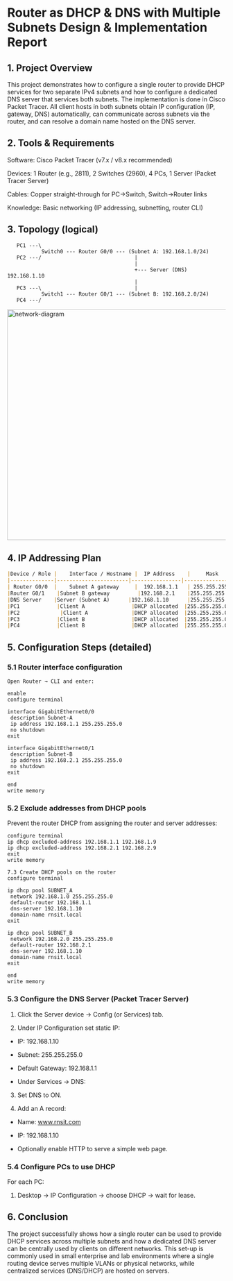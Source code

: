 # Router as DHCP & DNS with Multiple Subnets Design & Implementation Report

## 1. Project Overview

This project demonstrates how to configure a single router to provide DHCP services for two separate IPv4 subnets and how to configure a dedicated DNS server that services both subnets. The implementation is done in Cisco Packet Tracer. All client hosts in both subnets obtain IP configuration (IP, gateway, DNS) automatically, can communicate across subnets via the router, and can resolve a domain name hosted on the DNS server.


## 2. Tools & Requirements

Software: Cisco Packet Tracer (v7.x / v8.x recommended)

Devices: 1 Router (e.g., 2811), 2 Switches (2960), 4 PCs, 1 Server (Packet Tracer Server)

Cables: Copper straight-through for PC→Switch, Switch→Router links

Knowledge: Basic networking (IP addressing, subnetting, router CLI)

## 3. Topology (logical)
```
   PC1 ---\
           Switch0 --- Router G0/0 --- (Subnet A: 192.168.1.0/24)
   PC2 ---/                              |
                                         |
                                         +--- Server (DNS) 192.168.1.10
                                         |
   PC3 ---\                              |
           Switch1 --- Router G0/1 --- (Subnet B: 192.168.2.0/24)
   PC4 ---/
```

<img width="757" height="532" alt="network-diagram" src="https://github.com/user-attachments/assets/8a83e207-2830-465c-ad7a-f9aefb125f4e" />


## 4. IP Addressing Plan
```md
|Device / Role |	Interface / Hostname |	IP Address	  |     Mask      |	        Notes          |
|--------------|-----------------------|----------------|---------------|-------------------------| 
| Router G0/0  |	Subnet A gateway     |	192.168.1.1	  | 255.255.255.0 | DHCP default-router A   | 
|Router G0/1	|Subnet B gateway	      |192.168.2.1	  |255.255.255.0  |	DHCP default-router B  |
|DNS Server	   |Server (Subnet A)	   |192.168.1.10	  |255.255.255.0  |	DNS A record for domain|
|PC1         	|Client A	            |DHCP allocated  |255.255.255.0	|Example: 192.168.1.11    |
|PC2	         |Client A	            |DHCP allocated  |255.255.255.0	|Example: 192.168.1.12    |
|PC3        	|Client B	            |DHCP allocated  |255.255.255.0	|Example: 192.168.2.11    |
|PC4        	|Client B	            |DHCP allocated  |255.255.255.0	|Example: 192.168.2.12    |
```

## 5. Configuration Steps (detailed)
### 5.1 Router interface configuration
```text
Open Router → CLI and enter:

enable
configure terminal

interface GigabitEthernet0/0
 description Subnet-A
 ip address 192.168.1.1 255.255.255.0
 no shutdown
exit

interface GigabitEthernet0/1
 description Subnet-B
 ip address 192.168.2.1 255.255.255.0
 no shutdown
exit

end
write memory
```
### 5.2 Exclude addresses from DHCP pools

Prevent the router DHCP from assigning the router and server addresses:
```text
configure terminal
ip dhcp excluded-address 192.168.1.1 192.168.1.9
ip dhcp excluded-address 192.168.2.1 192.168.2.9
exit
write memory

7.3 Create DHCP pools on the router
configure terminal

ip dhcp pool SUBNET_A
 network 192.168.1.0 255.255.255.0
 default-router 192.168.1.1
 dns-server 192.168.1.10
 domain-name rnsit.local
exit

ip dhcp pool SUBNET_B
 network 192.168.2.0 255.255.255.0
 default-router 192.168.2.1
 dns-server 192.168.1.10
 domain-name rnsit.local
exit

end
write memory
```
### 5.3 Configure the DNS Server (Packet Tracer Server)

1. Click the Server device → Config (or Services) tab.

2. Under IP Configuration set static IP:

  - IP: 192.168.1.10

  - Subnet: 255.255.255.0

  - Default Gateway: 192.168.1.1

  - Under Services → DNS:

3. Set DNS to ON.

4. Add an A record:

  - Name: www.rnsit.com

  - IP: 192.168.1.10

  - Optionally enable HTTP to serve a simple web page.

### 5.4 Configure PCs to use DHCP

For each PC:

1. Desktop → IP Configuration → choose DHCP → wait for lease.


## 6. Conclusion

The project successfully shows how a single router can be used to provide DHCP services across multiple subnets and how a dedicated DNS server can be centrally used by clients on different networks. This set-up is commonly used in small enterprise and lab environments where a single routing device serves multiple VLANs or physical networks, while centralized services (DNS/DHCP) are hosted on servers.
